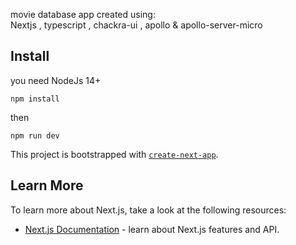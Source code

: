 movie database app created using:  
Nextjs , typescript , chackra-ui , apollo & apollo-server-micro

## Install

you need NodeJs 14+

```
npm install
```

then

```
npm run dev
```

This project is bootstrapped with [`create-next-app`](https://github.com/vercel/next.js/tree/canary/packages/create-next-app).

## Learn More

To learn more about Next.js, take a look at the following resources:

- [Next.js Documentation](https://nextjs.org/docs) - learn about Next.js features and API.
